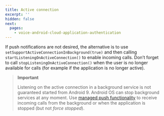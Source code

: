 ```yaml
---
title: Active connection
excerpt: ''
hidden: false
next:
  pages:
    - voice-android-cloud-application-authentication
---
```


If push notifications are not desired, the alternative is to use `setSupportActiveConnectionInBackground(true)` and then calling `startListeningOnActiveConnection()` to enable incoming calls. Don’t forget to call `stopListeningOnActiveConnection()` when the user is no longer available for calls (for example if the application is no longer active).

> **Important**
>
> Listening on the active connection in a background service is not guaranteed started from Android 9. Android OS can stop background services at any moment. Use [managed push functionality]() to receive incoming calls from the background or when the application is stopped (but not _force stopped_).
